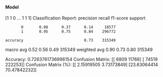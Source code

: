#### Model
[1 1 0 ... 1 1 1]
Classification Report:
              precision    recall  f1-score   support

           0       0.08      0.37      0.14     18577
           1       0.95      0.75      0.84    296772

    accuracy                           0.73    315349
   macro avg       0.52      0.56      0.49    315349
weighted avg       0.90      0.73      0.80    315349

Accuracy: 0.7263761736996154
Confusion Matrix:
[[  6809  11768]
 [ 74519 222253]]
Confusion Matrix (%):
[[ 2.15919505  3.73173849]
 [23.63064414 70.47842232]]
